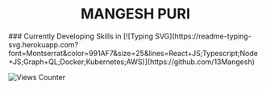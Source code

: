 <h1 align = "center">MANGESH PURI</h1>
### Currently Developing Skills in
[![Typing SVG](https://readme-typing-svg.herokuapp.com?font=Montserrat&color=991AF7&size=25&lines=React+JS;Typescript;Node+JS;Graph+QL;Docker;Kubernetes;AWS)](https://github.com/13Mangesh)

![Views Counter](https://komarev.com/ghpvc/?username=13mangesh&color=blueviolet&style=flat-square&label=PROFILE+VIEWS)
